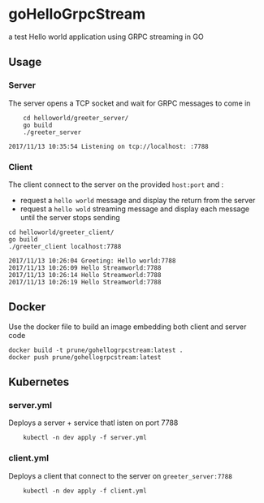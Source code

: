 # goHelloGrpcStream
a test Hello world application using GRPC streaming in GO

## Usage

### Server
The server opens a TCP socket and wait for GRPC messages to come in

```
    cd helloworld/greeter_server/
    go build
    ./greeter_server

2017/11/13 10:35:54 Listening on tcp://localhost: :7788
```

### Client
The client connect to the server on the provided `host:port` and :
 - request a `hello world` message and display the return from the server
 - request a `hello wold` streaming message and display each message until the server stops sending

```
cd helloworld/greeter_client/
go build
./greeter_client localhost:7788

2017/11/13 10:26:04 Greeting: Hello world:7788
2017/11/13 10:26:09 Hello Streamworld:7788
2017/11/13 10:26:14 Hello Streamworld:7788
2017/11/13 10:26:19 Hello Streamworld:7788
```

## Docker
Use the docker file to build an image embedding both client and server code

```
docker build -t prune/gohellogrpcstream:latest .
docker push prune/gohellogrpcstream:latest
```

## Kubernetes

### server.yml
Deploys a server + service thatl isten on port 7788

```
    kubectl -n dev apply -f server.yml
```

### client.yml
Deploys a client that connect to the server on `greeter_server:7788`

```
    kubectl -n dev apply -f client.yml
```